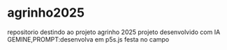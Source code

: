 # agrinho2025
repositorio destindo ao projeto agrinho 2025
projeto desenvolvido com IA GEMINE,PROMPT:desenvolva em p5s.js festa no campo
